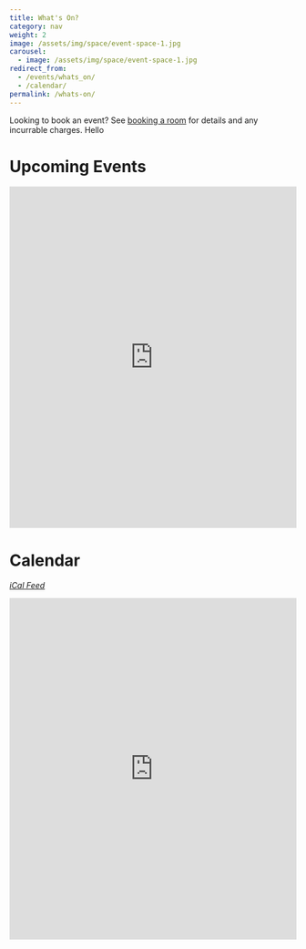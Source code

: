 ```yaml
---
title: What's On?
category: nav
weight: 2
image: /assets/img/space/event-space-1.jpg
carousel:
  - image: /assets/img/space/event-space-1.jpg
redirect_from:
  - /events/whats_on/
  - /calendar/
permalink: /whats-on/
---
```


Looking to book an event? See [booking a room](/book-a-room) for details
and any incurrable charges. Hello

# Upcoming Events

<iframe src="https://www.google.com/calendar/embed?showTitle=0&amp;showDate=0&amp;mode=AGENDA&amp;showPrint=0&amp;showTabs=0&amp;showCalendars=0&amp;height=600&amp;wkst=2&amp;bgcolor=%23FFFFFF&amp;src=farsetlabs.org.uk_srmqnkn373auq51u00s2nijrq8%40group.calendar.google.com&amp;color=%235F6B02&amp;ctz=Europe%2FLondon" style=" border-width:0 " width="100%" height="600" frameborder="0" scrolling="no">&nbsp;</iframe>

# Calendar

_[iCal Feed](https://www.google.com/calendar/embed?src=farsetlabs.org.uk_srmqnkn373auq51u00s2nijrq8%40group.calendar.google.com&ctz=Europe/London)_

<iframe src="https://www.google.com/calendar/embed?showTitle=0&amp;showDate=0&amp;showPrint=0&amp;showTabs=0&amp;showCalendars=0&amp;height=600&amp;wkst=2&amp;bgcolor=%23FFFFFF&amp;src=farsetlabs.org.uk_srmqnkn373auq51u00s2nijrq8%40group.calendar.google.com&amp;color=%235F6B02&amp;ctz=Europe%2FLondon" style=" border-width:0 " width="100%" height="600" frameborder="0" scrolling="no">&nbsp;</iframe>
